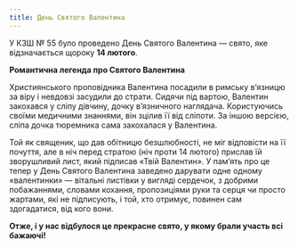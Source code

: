 ```yaml
---
title: День Святого Валентина
---
```


У КЗШ № 55 було проведено День Святого Валентина — свято, яке відзначається щороку **14 лютого**.

**Романтична легенда про Святого Валентина**

Християнського проповідника Валентина посадили в римську в’язницю за віру і невдовзі засудили до страти. Сидячи під вартою, Валентин закохався у сліпу дівчину, дочку в’язничного наглядача. Користуючись своїми медичними знаннями, він зцілив її від сліпоти. За іншою версією, сліпа дочка тюремника сама закохалася у Валентина.

Той як священик, що дав обітницю безшлюбності, не міг відповісти на її почуття, але в ніч перед стратою (ніч проти 14 лютого) прислав їй зворушливий лист, який підписав «Твій Валентин». У пам’ять про це тепер у День Святого Валентина заведено дарувати одне одному «валентинки» — вітальні листівки у вигляді сердечок, з добрими побажаннями, словами кохання, пропозиціями руки та серця чи просто жартами, які не підписують, і той, хто отримує, повинен сам здогадатися, від кого вони.

**Отже, і у нас відбулося це прекрасне свято, у якому брали участь всі бажаючі!**

<slideshow id="72157650478798198"></slideshow>
